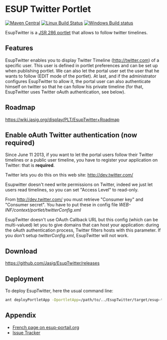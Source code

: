 # ESUP Twitter Portlet

[![Maven Central](https://maven-badges.herokuapp.com/maven-central/org.jasig.portlet/esup-twitter/badge.svg)](https://maven-badges.herokuapp.com/maven-central/org.jasig.portlet/esup-twitter)
[![Linux Build Status](https://travis-ci.org/Jasig/EsupTwitter.svg?branch=master)](https://travis-ci.org/Jasig/EsupTwitter)
[![Windows Build status](https://ci.appveyor.com/api/projects/status/dbshq4g2ve4eempo/branch/master?svg=true)](https://ci.appveyor.com/project/ChristianMurphy/esuptwitter/branch/master)

EsupTwitter is a [JSR 286 portlet](https://jcp.org/en/jsr/detail?id=286) that allows to follow twitter timelines.

## Features

EsupTwitter enables you to display Twitter Timeline (<http://twitter.com>) of a specific user.
This user is defined in portlet preferences and can be set up when publishing portlet.
We can also let the portal user set the user that he wants to follow (EDIT mode of the portlet).
At last, and if the administrator configures EsupTwitter to allow it, the portal user can also authenticate himself on twitter so that he can follow his private timeline (for that, EsupTwitter uses Twitter oAuth authentication, see below).

## Roadmap

<https://wiki.jasig.org/display/PLT/EsupTwitter+Roadmap>

## Enable oAuth Twitter authentication (now required)

Since June 11 2013, if you want to let the portal users follow their Twitter timelines or a public user timeline, you have to register your application on Twitter: that is **required**.

Twitter lets you do this on this web site: <http://dev.twitter.com/>

Esupwitter doesn't need write permissions on Twitter, indeed we just let users read timelines, so you can set "Access Level" to read-only.

From <http://dev.twitter.com/> you must retrieve "Consumer key" and "Consumer secret". You have to put these in config file *WEB-INF/context/portlet/twitterConfig.xml*

EsupTwitter doesn't use OAuth Callback URL but this config (which can be multi-valued) let you to give domains that can host your application: during the oAuth authentication process, Twitter filters hosts with this parameter.
If you don't setup *twitterConfig.xml*, EsupTwitter will not work.

## Download

<https://github.com/Jasig/EsupTwitter/releases>

## Deployment

To deploy EsupTwitter, here the usual command line:

``` sh
ant deployPortletApp -DportletApp=/path/to/../EsupTwitter/target/esup-twitter.war
```

## Appendix

*   [French page on esup-portail.org](http://www.esup-portail.org/display/PROJESUPTWITTER/EsupTwitter)
*   [Issue Tracker](https://issues.jasig.org/browse/ETPLT)
